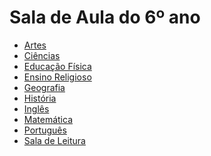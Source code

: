 # Sala de Aula do 6º ano

- [Artes]()
- [Ciências](https://padlet.com/fredericohorie/jkow695l59ge67b0)
- [Educação Física]()
- [Ensino Religioso]()
- [Geografia]()
- [História]()
- [Inglês]()
- [Matemática](https://padlet.com/mkmdeoliveira/deyk4irn2ntjazes)
- [Português](https://padlet.com/fredericohorie/kwmizqmk3hrgtdsl)
- [Sala de Leitura]()
